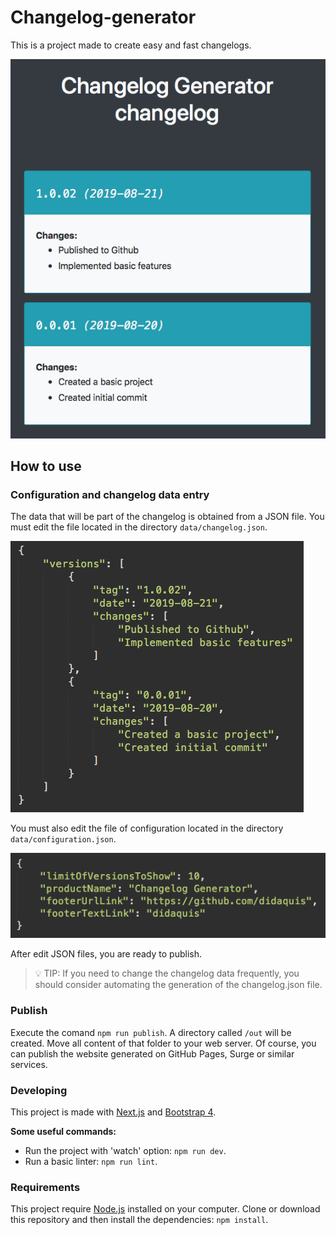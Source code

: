 # Changelog-generator

This is a project made to create easy and fast changelogs.

![Preview](./docs-assets/preview.png) 

## How to use

### Configuration and changelog data entry
The data that will be part of the changelog is obtained from a JSON file. You must edit the file located in the directory `data/changelog.json`.  

![Preview](./docs-assets/data.png) 

You must also edit the file of configuration located in the directory `data/configuration.json`.  

![Preview](./docs-assets/configuration.png) 

After edit JSON files, you are ready to publish.

> 💡 TIP: If you need to change the changelog data frequently, you should consider automating the generation of the changelog.json file.

### Publish
Execute the comand `npm run publish`. A directory called `/out` will be created. Move all content of that folder to your web server. Of course, you can publish the website generated on GitHub Pages, Surge or similar services.


### Developing
This project is made with [Next.js](https://nextjs.org) and [Bootstrap 4](https://getbootstrap.com).  

**Some useful commands:**
* Run the project with 'watch' option: `npm run dev`.    
* Run a basic linter: `npm run lint`.   


### Requirements
This project require [Node.js](https://nodejs.org) installed on your computer.
Clone or download this repository and then install the dependencies: `npm install`.
